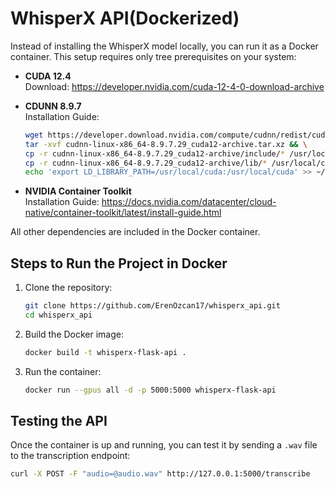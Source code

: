 # WhisperX API(Dockerized)

Instead of installing the WhisperX model locally, you can run it as a Docker container. This setup requires only tree prerequisites on your system:

- **CUDA 12.4**  
  Download: https://developer.nvidia.com/cuda-12-4-0-download-archive

- **CDUNN 8.9.7** \
Installation Guide:
    ```bash
    wget https://developer.download.nvidia.com/compute/cudnn/redist/cudnn/linux-x86_64/cudnn-linux-x86_64-8.9.7.29_cuda12-archive.tar.xz && \
    tar -xvf cudnn-linux-x86_64-8.9.7.29_cuda12-archive.tar.xz && \
    cp -r cudnn-linux-x86_64-8.9.7.29_cuda12-archive/include/* /usr/local/cuda/include && \
    cp -r cudnn-linux-x86_64-8.9.7.29_cuda12-archive/lib/* /usr/local/cuda/lib64 && \
    echo 'export LD_LIBRARY_PATH=/usr/local/cuda:/usr/local/cuda' >> ~/.bashrc
    ```
  
- **NVIDIA Container Toolkit**  
  Installation Guide: https://docs.nvidia.com/datacenter/cloud-native/container-toolkit/latest/install-guide.html

All other dependencies are included in the Docker container.

## Steps to Run the Project in Docker

1. Clone the repository:
    ```bash
    git clone https://github.com/ErenOzcan17/whisperx_api.git
    cd whisperx_api
    ```

2. Build the Docker image:
    ```bash
    docker build -t whisperx-flask-api .
    ```

3. Run the container:
    ```bash
    docker run --gpus all -d -p 5000:5000 whisperx-flask-api
    ```

## Testing the API

Once the container is up and running, you can test it by sending a `.wav` file to the transcription endpoint:

```bash
curl -X POST -F "audio=@audio.wav" http://127.0.0.1:5000/transcribe

